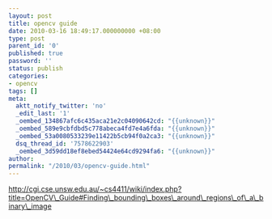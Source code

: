 ```yaml
---
layout: post
title: opencv guide
date: 2010-03-16 18:49:17.000000000 +08:00
type: post
parent_id: '0'
published: true
password: ''
status: publish
categories:
- opencv
tags: []
meta:
  aktt_notify_twitter: 'no'
  _edit_last: '1'
  _oembed_134867afc6c435aca21e2c04090642cd: "{{unknown}}"
  _oembed_589e9cbfdbd5c778abeca4fd7e4a6fda: "{{unknown}}"
  _oembed_53a0080533239e11422b5cb94f0a2ca3: "{{unknown}}"
  dsq_thread_id: '7578622903'
  _oembed_3d59dd18ef8ebed54424e64cd9294fa6: "{{unknown}}"
author: 
permalink: "/2010/03/opencv-guide.html"
---
```

http://cgi.cse.unsw.edu.au/~cs4411/wiki/index.php?title=OpenCV\_Guide#Finding\_bounding\_boxes\_around\_regions\_of\_a\_binary\_image

